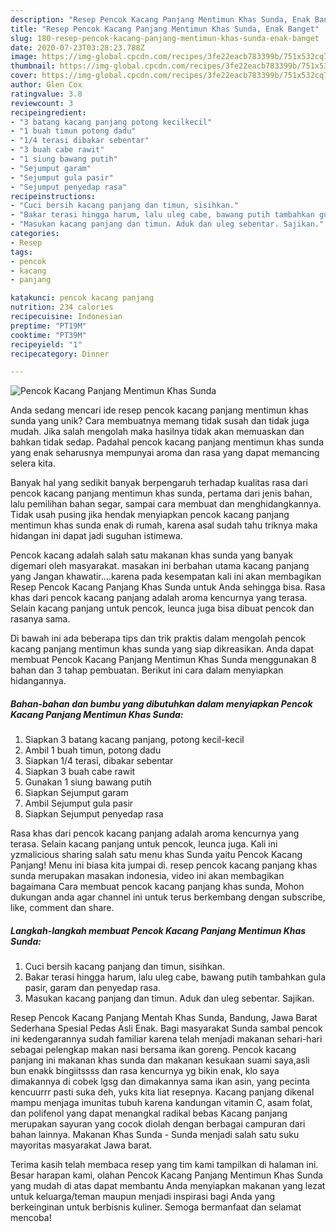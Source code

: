 ```yaml
---
description: "Resep Pencok Kacang Panjang Mentimun Khas Sunda, Enak Banget"
title: "Resep Pencok Kacang Panjang Mentimun Khas Sunda, Enak Banget"
slug: 180-resep-pencok-kacang-panjang-mentimun-khas-sunda-enak-banget
date: 2020-07-23T03:28:23.788Z
image: https://img-global.cpcdn.com/recipes/3fe22eacb783399b/751x532cq70/pencok-kacang-panjang-mentimun-khas-sunda-foto-resep-utama.jpg
thumbnail: https://img-global.cpcdn.com/recipes/3fe22eacb783399b/751x532cq70/pencok-kacang-panjang-mentimun-khas-sunda-foto-resep-utama.jpg
cover: https://img-global.cpcdn.com/recipes/3fe22eacb783399b/751x532cq70/pencok-kacang-panjang-mentimun-khas-sunda-foto-resep-utama.jpg
author: Glen Cox
ratingvalue: 3.8
reviewcount: 3
recipeingredient:
- "3 batang kacang panjang potong kecilkecil"
- "1 buah timun potong dadu"
- "1/4 terasi dibakar sebentar"
- "3 buah cabe rawit"
- "1 siung bawang putih"
- "Sejumput garam"
- "Sejumput gula pasir"
- "Sejumput penyedap rasa"
recipeinstructions:
- "Cuci bersih kacang panjang dan timun, sisihkan."
- "Bakar terasi hingga harum, lalu uleg cabe, bawang putih tambahkan gula pasir, garam dan penyedap rasa."
- "Masukan kacang panjang dan timun. Aduk dan uleg sebentar. Sajikan."
categories:
- Resep
tags:
- pencok
- kacang
- panjang

katakunci: pencok kacang panjang 
nutrition: 234 calories
recipecuisine: Indonesian
preptime: "PT19M"
cooktime: "PT39M"
recipeyield: "1"
recipecategory: Dinner

---
```



![Pencok Kacang Panjang Mentimun Khas Sunda](https://img-global.cpcdn.com/recipes/3fe22eacb783399b/751x532cq70/pencok-kacang-panjang-mentimun-khas-sunda-foto-resep-utama.jpg)

Anda sedang mencari ide resep pencok kacang panjang mentimun khas sunda yang unik? Cara membuatnya memang tidak susah dan tidak juga mudah. Jika salah mengolah maka hasilnya tidak akan memuaskan dan bahkan tidak sedap. Padahal pencok kacang panjang mentimun khas sunda yang enak seharusnya mempunyai aroma dan rasa yang dapat memancing selera kita.

Banyak hal yang sedikit banyak berpengaruh terhadap kualitas rasa dari pencok kacang panjang mentimun khas sunda, pertama dari jenis bahan, lalu pemilihan bahan segar, sampai cara membuat dan menghidangkannya. Tidak usah pusing jika hendak menyiapkan pencok kacang panjang mentimun khas sunda enak di rumah, karena asal sudah tahu triknya maka hidangan ini dapat jadi suguhan istimewa.

Pencok kacang adalah salah satu makanan khas sunda yang banyak digemari oleh masyarakat. masakan ini berbahan utama kacang panjang yang Jangan khawatir….karena pada kesempatan kali ini akan membagikan Resep Pencok Kacang Panjang Khas Sunda untuk Anda sehingga bisa. Rasa khas dari pencok kacang panjang adalah aroma kencurnya yang terasa. Selain kacang panjang untuk pencok, leunca juga bisa dibuat pencok dan rasanya sama.


Di bawah ini ada beberapa tips dan trik praktis dalam mengolah pencok kacang panjang mentimun khas sunda yang siap dikreasikan. Anda dapat membuat Pencok Kacang Panjang Mentimun Khas Sunda menggunakan 8 bahan dan 3 tahap pembuatan. Berikut ini cara dalam menyiapkan hidangannya.

<!--inarticleads1-->

##### Bahan-bahan dan bumbu yang dibutuhkan dalam menyiapkan Pencok Kacang Panjang Mentimun Khas Sunda:

1. Siapkan 3 batang kacang panjang, potong kecil-kecil
1. Ambil 1 buah timun, potong dadu
1. Siapkan 1/4 terasi, dibakar sebentar
1. Siapkan 3 buah cabe rawit
1. Gunakan 1 siung bawang putih
1. Siapkan Sejumput garam
1. Ambil Sejumput gula pasir
1. Siapkan Sejumput penyedap rasa


Rasa khas dari pencok kacang panjang adalah aroma kencurnya yang terasa. Selain kacang panjang untuk pencok, leunca juga. Kali ini yzmalicious sharing salah satu menu khas Sunda yaitu Pencok Kacang Panjang! Menu ini biasa kita jumpai di. resep pencok kacang panjang khas sunda merupakan masakan indonesia, video ini akan membagikan bagaimana Cara membuat pencok kacang panjang khas sunda, Mohon dukungan anda agar channel ini untuk terus berkembang dengan subscribe, like, comment dan share. 

<!--inarticleads2-->

##### Langkah-langkah membuat Pencok Kacang Panjang Mentimun Khas Sunda:

1. Cuci bersih kacang panjang dan timun, sisihkan.
1. Bakar terasi hingga harum, lalu uleg cabe, bawang putih tambahkan gula pasir, garam dan penyedap rasa.
1. Masukan kacang panjang dan timun. Aduk dan uleg sebentar. Sajikan.


Resep Pencok Kacang Panjang Mentah Khas Sunda, Bandung, Jawa Barat Sederhana Spesial Pedas Asli Enak. Bagi masyarakat Sunda sambal pencok ini kedengarannya sudah familiar karena telah menjadi makanan sehari-hari sebagai pelengkap makan nasi bersama ikan goreng. Pencok kacang panjang ini makanan khas sunda dan makanan kesukaan suami saya,asli bun enakk bingiitssss dan rasa kencurnya yg bikin enak, klo saya dimakannya di cobek lgsg dan dimakannya sama ikan asin, yang pecinta kencuurrr pasti suka deh, yuks kita liat resepnya. Kacang panjang dikenal mampu menjaga imunitas tubuh karena kandungan vitamin C, asam folat, dan polifenol yang dapat menangkal radikal bebas Kacang panjang merupakan sayuran yang cocok diolah dengan berbagai campuran dari bahan lainnya. Makanan Khas Sunda - Sunda menjadi salah satu suku mayoritas masyarakat Jawa barat. 

Terima kasih telah membaca resep yang tim kami tampilkan di halaman ini. Besar harapan kami, olahan Pencok Kacang Panjang Mentimun Khas Sunda yang mudah di atas dapat membantu Anda menyiapkan makanan yang lezat untuk keluarga/teman maupun menjadi inspirasi bagi Anda yang berkeinginan untuk berbisnis kuliner. Semoga bermanfaat dan selamat mencoba!
